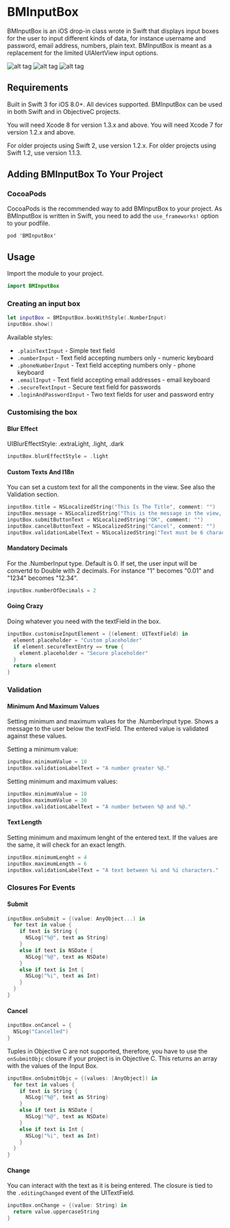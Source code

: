# BMInputBox

BMInputBox is an iOS drop-in class wrote in Swift that displays input boxes for the user to input different kinds of data, for instance username and password, email address, numbers, plain text. BMInputBox is meant as a replacement for the limited UIAlertView input options.

![alt tag](http://blackmirror.media/wp-content/uploads/2016/04/BMInputBoxPlainText.png)
![alt tag](http://blackmirror.media/wp-content/uploads/2016/04/BMInputBoxLogin.png)
![alt tag](http://blackmirror.media/wp-content/uploads/2016/04/BMInputBoxLoginFilled.png)

## Requirements

Built in Swift 3 for iOS 8.0+. All devices supported. BMInputBox can be used in both Swift and in ObjectiveC projects. 

You will need Xcode 8 for version 1.3.x and above.
You will need Xcode 7 for version 1.2.x and above.

For older projects using Swift 2, use version 1.2.x.
For older projects using Swift 1.2, use version 1.1.3.

## Adding BMInputBox To Your Project

### CocoaPods

CocoaPods is the recommended way to add BMInputBox to your project. As BMInputBox is written in Swift, you need to add the `use_frameworks!` option to your podfile.

```
pod 'BMInputBox'
```

## Usage

Import the module to your project.

```Swift
import BMInputBox
```

### Creating an input box

```Swift
let inputBox = BMInputBox.boxWithStyle(.NumberInput)
inputBox.show()
```

Available styles:
* `.plainTextInput` - Simple text field
* `.numberInput` - Text field accepting numbers only - numeric keyboard
* `.phoneNumberInput` - Text field accepting numbers only - phone keyboard
* `.emailInput` - Text field accepting email addresses -  email keyboard
* `.secureTextInput` - Secure text field for passwords
* `.loginAndPasswordInput` - Two text fields for user and password entry

### Customising the box

#### Blur Effect

UIBlurEffectStyle: .extraLight, .light, .dark

```Swift
inputBox.blurEffectStyle = .light
```

#### Custom Texts And I18n

You can set a custom text for all the components in the view.
See also the Validation section.

```Swift
inputBox.title = NSLocalizedString("This Is The Title", comment: "")
inputBox.message = NSLocalizedString("This is the message in the view, can be as long as three lines.", comment: "")
inputBox.submitButtonText = NSLocalizedString("OK", comment: "")
inputBox.cancelButtonText = NSLocalizedString("Cancel", comment: "")
inputBox.validationLabelText = NSLocalizedString("Text must be 6 characters long.", comment: "")
```

#### Mandatory Decimals

For the .NumberInput type. Default is 0. If set, the user input will be convertd to Double with 2 decimals. For instance "1" becomes "0.01" and "1234" becomes "12.34".

```Swift
inputBox.numberOfDecimals = 2
```

#### Going Crazy

Doing whatever you need with the textField in the box.

```Swift
inputBox.customiseInputElement = {(element: UITextField) in
  element.placeholder = "Custom placeholder"
  if element.secureTextEntry == true {
    element.placeholder = "Secure placeholder"
  }
  return element
}
```

### Validation

#### Minimum And Maximum Values
Setting minimum and maximum values for the .NumberInput type. Shows a message to the user below the textField. The entered value is validated against these values.

Setting a minimum value:

```Swift
inputBox.minimumValue = 10
inputBox.validationLabelText = "A number greater %@."
```

Setting minimum and maximum values:

```Swift
inputBox.minimumValue = 10
inputBox.maximumValue = 30
inputBox.validationLabelText = "A number between %@ and %@."
```

#### Text Length
Setting minimum and maximum lenght of the entered text. If the values are the same, it will check for an exact length.

```Swift
inputBox.minimumLenght = 4
inputBox.maximumLength = 6
inputBox.validationLabelText = "A text between %i and %i characters."
```

### Closures For Events

#### Submit

```Swift
inputBox.onSubmit = {(value: AnyObject...) in
  for text in value {
    if text is String {
      NSLog("%@", text as String)
    }
    else if text is NSDate {
      NSLog("%@", text as NSDate)
    }
    else if text is Int {
      NSLog("%i", text as Int)
    }
  }
}
```

#### Cancel

```Swift
inputBox.onCancel = {
  NSLog("Cancelled")
}
```

Tuples in Objective C are not supported, therefore, you have to use the `onSubmitObjc` closure if your project is in Objective C. This returns an array with the values of the Input Box.

```Swift
inputBox.onSubmitObjc = {(values: [AnyObject]) in
  for text in values {
    if text is String {
      NSLog("%@", text as String)
    }
    else if text is NSDate {
      NSLog("%@", text as NSDate)
    }
    else if text is Int {
      NSLog("%i", text as Int)
    }
  }
}
```

#### Change

You can interact with the text as it is being entered. The closure is tied to the `.editingChanged` event of the UITextField.

```Swift
inputBox.onChange = {(value: String) in
  return value.uppercaseString
}
```
